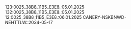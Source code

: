 123:0025_38B8_11B5_E3E8.:05.01.2025
132:0025_38B8_11B5_E3E8.:05.01.2025
12:0025_38B8_11B5_E3E8.:06.01.2025
CANERY-NSKBNWD-NEHTTLW::2034-05-17